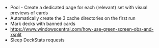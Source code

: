* Pool - Create a dedicated page for each (relevant) set with visual previews of cards
* Automatically create the 3 cache directories on the first run
* Mark decks with banned cards
* https://www.windowscentral.com/how-use-green-screen-obs-and-xsplit
* Sleep DeckStats requests